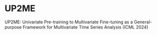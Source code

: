 # UP2ME
UP2ME: Univariate Pre-training to Multivariate Fine-tuning as a General-purpose Framework for Multivariate Time Series Analysis (ICML 2024)
